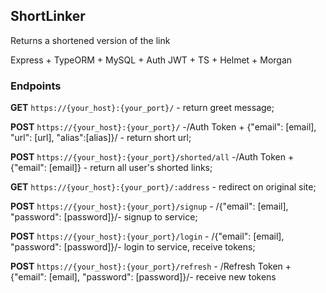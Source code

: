 ## ShortLinker
Returns a shortened version of the link

Express + TypeORM + MySQL + Auth JWT + TS + Helmet + Morgan

### Endpoints

**GET** <code>https://{your_host}:{your_port}/</code> - return greet message;

**POST** <code>https://{your_host}:{your_port}/</code> -/Auth Token + {"email": [email], "url": [url], "alias":[alias]}/ - return short url;

**POST** <code>https://{your_host}:{your_port}/shorted/all</code> -/Auth Token +{"email": [email]} - return all user's shorted links;

**GET** <code>https://{your_host}:{your_port}/:address</code> - redirect on original site;

**POST** <code>https://{your_host}:{your_port}/signup</code> - /{"email": [email], "password": [password]}/- signup to service;

**POST** <code>https://{your_host}:{your_port}/login</code> - /{"email": [email], "password": [password]}/- login to service, receive tokens;

**POST** <code>https://{your_host}:{your_port}/refresh</code> - /Refresh Token + {"email": [email], "password": [password]}/- receive new tokens
